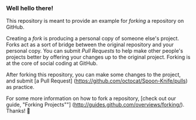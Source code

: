 ### Well hello there!

This repository is meant to provide an example for *forking* a repository on
GitHub.

Creating a *fork* is producing a personal copy of someone else's project. Forks
act as a sort of bridge between the original repository and your personal copy.
You can submit *Pull Requests* to help make other people's projects better by
offering your changes up to the original project. Forking is at the core of
social coding at GitHub.

After forking this repository, you can make some changes to the project, and
submit [a Pull Request] (https://github.com/octocat/Spoon-Knife/pulls) as
practice.

For some more information on how to fork a repository, [check out our guide,
"Forking Projects""] (http://guides.github.com/overviews/forking/). Thanks!
:sparkling_heart:
